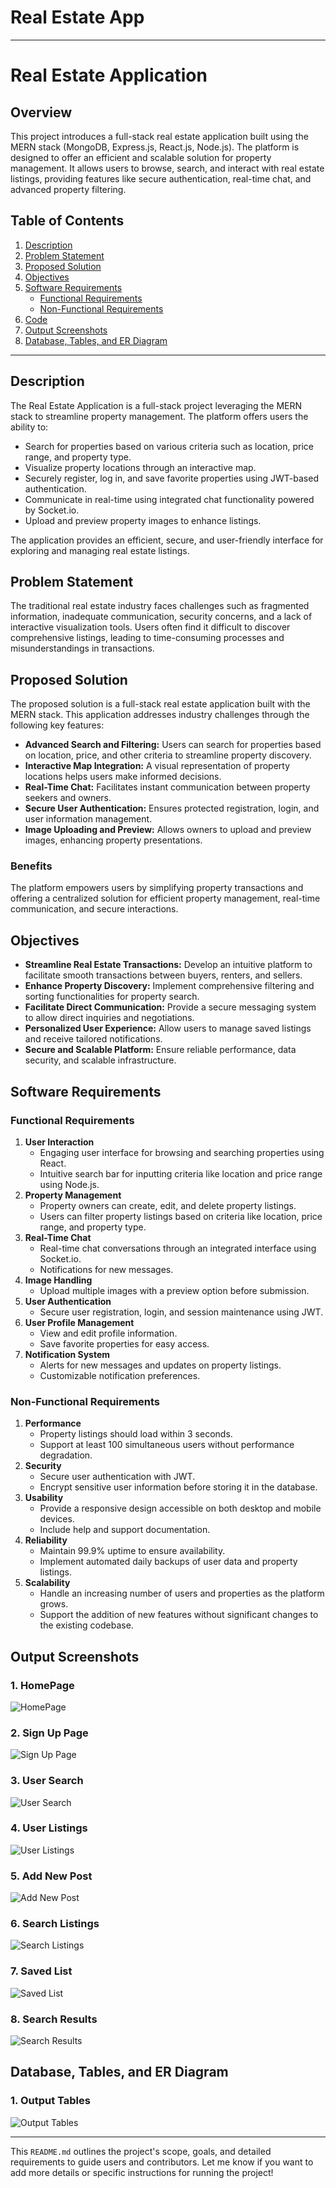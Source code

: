# Real Estate App

---


# Real Estate Application

## Overview
This project introduces a full-stack real estate application built using the MERN stack (MongoDB, Express.js, React.js, Node.js). The platform is designed to offer an efficient and scalable solution for property management. It allows users to browse, search, and interact with real estate listings, providing features like secure authentication, real-time chat, and advanced property filtering.

## Table of Contents
1. [Description](#description)
2. [Problem Statement](#problem-statement)
3. [Proposed Solution](#proposed-solution)
4. [Objectives](#objectives)
5. [Software Requirements](#software-requirements)
   - [Functional Requirements](#functional-requirements)
   - [Non-Functional Requirements](#non-functional-requirements)
6. [Code](#code)
7. [Output Screenshots](#output-screenshots)
8. [Database, Tables, and ER Diagram](#database-tables-and-er-diagram)

---

## Description
The Real Estate Application is a full-stack project leveraging the MERN stack to streamline property management. The platform offers users the ability to:
- Search for properties based on various criteria such as location, price range, and property type.
- Visualize property locations through an interactive map.
- Securely register, log in, and save favorite properties using JWT-based authentication.
- Communicate in real-time using integrated chat functionality powered by Socket.io.
- Upload and preview property images to enhance listings.

The application provides an efficient, secure, and user-friendly interface for exploring and managing real estate listings.

## Problem Statement
The traditional real estate industry faces challenges such as fragmented information, inadequate communication, security concerns, and a lack of interactive visualization tools. Users often find it difficult to discover comprehensive listings, leading to time-consuming processes and misunderstandings in transactions.

## Proposed Solution
The proposed solution is a full-stack real estate application built with the MERN stack. This application addresses industry challenges through the following key features:
- **Advanced Search and Filtering:** Users can search for properties based on location, price, and other criteria to streamline property discovery.
- **Interactive Map Integration:** A visual representation of property locations helps users make informed decisions.
- **Real-Time Chat:** Facilitates instant communication between property seekers and owners.
- **Secure User Authentication:** Ensures protected registration, login, and user information management.
- **Image Uploading and Preview:** Allows owners to upload and preview images, enhancing property presentations.

### Benefits
The platform empowers users by simplifying property transactions and offering a centralized solution for efficient property management, real-time communication, and secure interactions.

## Objectives
- **Streamline Real Estate Transactions:** Develop an intuitive platform to facilitate smooth transactions between buyers, renters, and sellers.
- **Enhance Property Discovery:** Implement comprehensive filtering and sorting functionalities for property search.
- **Facilitate Direct Communication:** Provide a secure messaging system to allow direct inquiries and negotiations.
- **Personalized User Experience:** Allow users to manage saved listings and receive tailored notifications.
- **Secure and Scalable Platform:** Ensure reliable performance, data security, and scalable infrastructure.

## Software Requirements

### Functional Requirements
1. **User Interaction**
   - Engaging user interface for browsing and searching properties using React.
   - Intuitive search bar for inputting criteria like location and price range using Node.js.
2. **Property Management**
   - Property owners can create, edit, and delete property listings.
   - Users can filter property listings based on criteria like location, price range, and property type.
3. **Real-Time Chat**
   - Real-time chat conversations through an integrated interface using Socket.io.
   - Notifications for new messages.
4. **Image Handling**
   - Upload multiple images with a preview option before submission.
5. **User Authentication**
   - Secure user registration, login, and session maintenance using JWT.
6. **User Profile Management**
   - View and edit profile information.
   - Save favorite properties for easy access.
7. **Notification System**
   - Alerts for new messages and updates on property listings.
   - Customizable notification preferences.

### Non-Functional Requirements
1. **Performance**
   - Property listings should load within 3 seconds.
   - Support at least 100 simultaneous users without performance degradation.
2. **Security**
   - Secure user authentication with JWT.
   - Encrypt sensitive user information before storing it in the database.
3. **Usability**
   - Provide a responsive design accessible on both desktop and mobile devices.
   - Include help and support documentation.
4. **Reliability**
   - Maintain 99.9% uptime to ensure availability.
   - Implement automated daily backups of user data and property listings.
5. **Scalability**
   - Handle an increasing number of users and properties as the platform grows.
   - Support the addition of new features without significant changes to the existing codebase.


## Output Screenshots
### 1. HomePage
![HomePage](./outputs/file_2024-10-18_03.12.06.png)

### 2. Sign Up Page
![Sign Up Page](./outputs/file_2024-10-18_03.12.33.png)

### 3. User Search
![User Search](./outputs/file_2024-10-18_03.13.19.png)

### 4. User Listings
![User Listings](./outputs/file_2024-10-18_03.13.51.png)

### 5. Add New Post
![Add New Post](./outputs/file_2024-10-18_03.14.26.png)

### 6. Search Listings
![Search Listings](./outputs/file_2024-10-18_03.15.08.png)

### 7. Saved List
![Saved List](./outputs/file_2024-10-18_03.16.22.png)

### 8. Search Results
![Search Results](./outputs/file_2024-10-18_03.16.55.png)

## Database, Tables, and ER Diagram
### 1. Output Tables
![Output Tables](./database/Picture1.png)

---

This `README.md` outlines the project's scope, goals, and detailed requirements to guide users and contributors. Let me know if you want to add more details or specific instructions for running the project!
